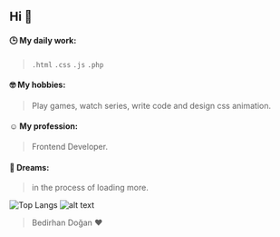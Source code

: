 ## Hi 👋
#### 🕒 My daily work:
> ```.html``` ```.css``` ```.js``` ```.php```

#### 🤓 My hobbies:
> Play games, watch series, write code and design css animation. 

#### ☺️ My profession: 
> Frontend Developer. 

#### 🌱 Dreams: 
> in the process of loading more.


![Top Langs](https://github-readme-stats.vercel.app/api/top-langs/?username=bedirhandogan&layout=compact)
![alt text](https://i.hizliresim.com/Hi7mbL.gif)
> Bedirhan Doğan ♥️

